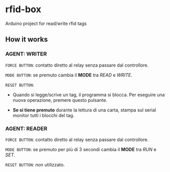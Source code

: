 # rfid-box

Arduino project for read/write rfid tags

## How it works

### AGENT: WRITER

`FORCE BUTTON`: contatto diretto al relay senza passare dal controllore.

`MODE BUTTON`: se premuto cambia il **MODE** tra _READ_ e _WRITE_. 

`RESET BUTTON`: 
-   Quando si legge/scrive un tag, il programma si blocca. Per eseguire una nuova operazione, premere questo pulsante. 

- **Se si tiene premuto** durante la lettura di una carta, stampa sul serial monitor tutti i blocchi del tag.


### AGENT: READER

`FORCE BUTTON`: contatto diretto al relay senza passare dal controllore.

`MODE BUTTON`: se premuto per più di 3 secondi cambia il **MODE** tra _RUN_ e _SET_.

`RESET BUTTON`: non utilizzato.
